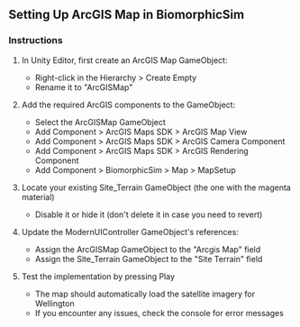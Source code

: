## Setting Up ArcGIS Map in BiomorphicSim

### Instructions

1. In Unity Editor, first create an ArcGIS Map GameObject:
   - Right-click in the Hierarchy > Create Empty
   - Rename it to "ArcGISMap"
   
2. Add the required ArcGIS components to the GameObject:
   - Select the ArcGISMap GameObject
   - Add Component > ArcGIS Maps SDK > ArcGIS Map View
   - Add Component > ArcGIS Maps SDK > ArcGIS Camera Component
   - Add Component > ArcGIS Maps SDK > ArcGIS Rendering Component
   - Add Component > BiomorphicSim > Map > MapSetup

3. Locate your existing Site_Terrain GameObject (the one with the magenta material)
   - Disable it or hide it (don't delete it in case you need to revert)
   
4. Update the ModernUIController GameObject's references:
   - Assign the ArcGISMap GameObject to the "Arcgis Map" field
   - Assign the Site_Terrain GameObject to the "Site Terrain" field

5. Test the implementation by pressing Play
   - The map should automatically load the satellite imagery for Wellington
   - If you encounter any issues, check the console for error messages
